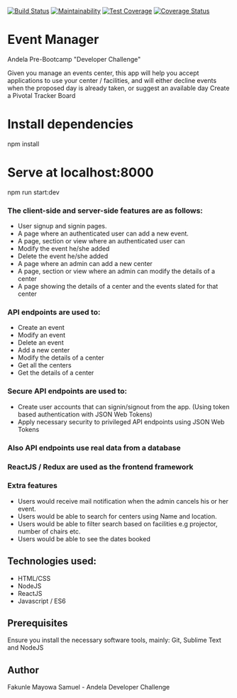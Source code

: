 [![Build Status](https://travis-ci.org/faksam/EventManager.svg?branch=master)](https://travis-ci.org/faksam/EventManager)  [![Maintainability](https://api.codeclimate.com/v1/badges/84ffad4f5752f58f4b45/maintainability)](https://codeclimate.com/github/faksam/EventManager/maintainability)  [![Test Coverage](https://api.codeclimate.com/v1/badges/84ffad4f5752f58f4b45/test_coverage)](https://codeclimate.com/github/faksam/EventManager/test_coverage)  [![Coverage Status](https://coveralls.io/repos/github/faksam/EventManager/badge.png?branch=master)](https://coveralls.io/github/faksam/EventManager?branch=master)

# Event Manager
Andela Pre-Bootcamp "Developer Challenge"

Given you manage an events center, this app will help you accept applications to use your center / facilities, and will either decline events when the proposed day is already taken, or suggest an available day
Create a Pivotal Tracker Board  

# Install dependencies
npm install

# Serve at localhost:8000
npm run start:dev

### The client-side and server-side features are as follows:
- User signup and signin pages.
- A page where an authenticated user can add a new event.
- A page, section or view where an authenticated user can
- Modify the event he/she added
- Delete the event he/she added
- A page where an admin can add a new center
- A page, section or view where an admin can modify the details of a center
- A page showing the details of a center and the events slated for that center

### API endpoints are used to:  
- Create an event
- Modify an event
- Delete an event
- Add a new center
- Modify the details of a center
- Get all the centers
- Get the details of a center

### Secure API endpoints are used to:
- Create user accounts that can signin/signout from the app. (Using token based authentication with JSON Web Tokens)
- Apply necessary security to privileged  API endpoints using JSON Web Tokens

### Also API endpoints use real data from a database

### ReactJS / Redux are used as the frontend framework

### Extra features
- Users would receive mail notification when the admin cancels his or her event.
- Users would be able to search for centers using Name and location.
- Users would be able to filter search based on facilities e.g projector, number of chairs etc.
- Users would be able to see the dates booked


## Technologies used:
- HTML/CSS
- NodeJS
- ReactJS
- Javascript / ES6

## Prerequisites
Ensure you install the necessary software tools, mainly: Git, Sublime Text and NodeJS

## Author
Fakunle Mayowa Samuel - Andela Developer Challenge
